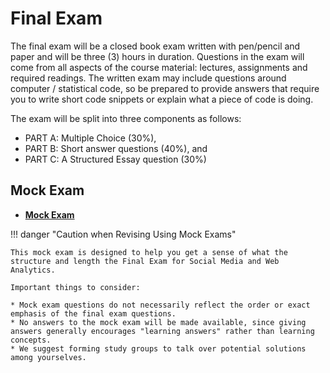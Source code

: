 # Final Exam

The final exam will be a closed book exam written with pen/pencil and paper and will be three (3) hours in duration. 
Questions in the exam will come from all aspects of the course material: lectures, assignments and required readings. 
The written exam may include questions around computer / statistical code, so be prepared to provide answers that require you to write short code snippets or explain what a piece of code is doing.

The exam will be split into three components as follows: 

* PART A: Multiple Choice (30%), 
* PART B: Short answer questions (40%), and 
* PART C: A Structured Essay question (30%)

## Mock Exam
 
* [**Mock Exam**][mock-exam]

!!! danger "Caution when Revising Using Mock Exams" 

    This mock exam is designed to help you get a sense of what the structure and length the Final Exam for Social Media and Web Analytics.

    Important things to consider:

    * Mock exam questions do not necessarily reflect the order or exact emphasis of the final exam questions.
    * No answers to the mock exam will be made available, since giving answers generally encourages "learning answers" rather than learning concepts.
    * We suggest forming study groups to talk over potential solutions among yourselves.
  
 
[mock-exam]:  ../assets/exam/2024_smwa_mock.pdf